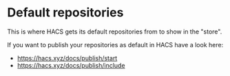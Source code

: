 # Default repositories

This is where HACS gets its default repositories from to show in the "store".

If you want to publish your repositories as default in HACS have a look here:

- https://hacs.xyz/docs/publish/start
- https://hacs.xyz/docs/publish/include
